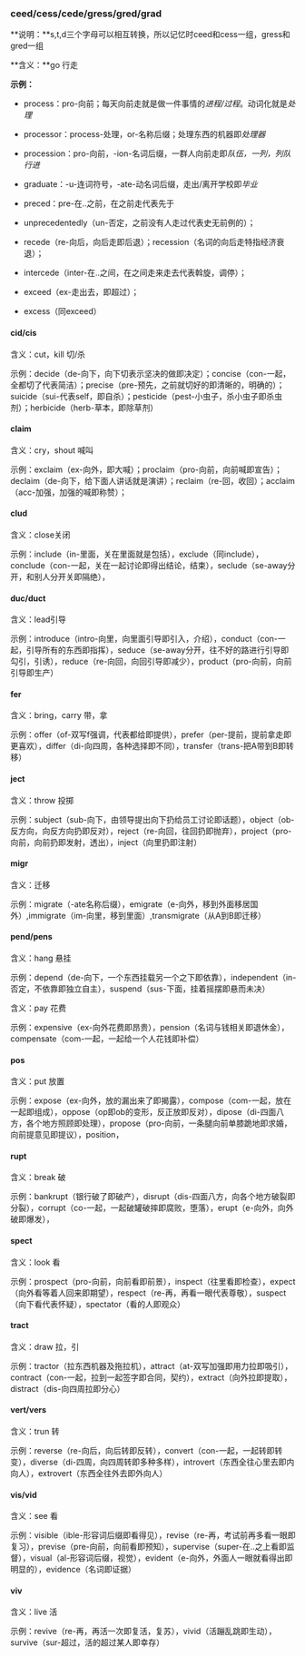 ### ceed/cess/cede/gress/gred/grad

**说明：**s,t,d三个字母可以相互转换，所以记忆时ceed和cess一组，gress和gred一组

**含义：**go 行走

**示例：**

- process：pro-向前；每天向前走就是做一件事情的*进程/过程*。动词化就是*处理*
- processor：process-处理，or-名称后缀；处理东西的机器即*处理器*
- procession：pro-向前，-ion-名词后缀，一群人向前走即*队伍，一列，列队行进*
- graduate：-u-连词符号，-ate-动名词后缀，走出/离开学校即*毕业*

- preced：pre-在..之前，在之前走代表先于
- unprecedentedly（un-否定，之前没有人走过代表史无前例的）；
- recede（re-向后，向后走即后退）；recession（名词的向后走特指经济衰退）；
- intercede（inter-在..之间，在之间走来走去代表斡旋，调停）；
- exceed（ex-走出去，即超过）；
- excess（同exceed）



#### cid/cis

含义：cut，kill 切/杀

示例：decide（de-向下，向下切表示坚决的做即决定）；concise（con-一起，全都切了代表简洁）；precise（pre-预先，之前就切好的即清晰的，明确的）；suicide（sui-代表self，即自杀）；pesticide（pest-小虫子，杀小虫子即杀虫剂）；herbicide（herb-草本，即除草剂）



#### claim

含义：cry，shout 喊叫

示例：exclaim（ex-向外，即大喊）；proclaim（pro-向前，向前喊即宣告）；declaim（de-向下，给下面人讲话就是演讲）；reclaim（re-回，收回）；acclaim（acc-加强，加强的喊即称赞）；



#### clud

含义：close关闭

示例：include（in-里面，关在里面就是包括），exclude（同include），conclude（con-一起，关在一起讨论即得出结论，结束），seclude（se-away分开，和别人分开关即隔绝），



#### duc/duct

含义：lead引导

示例：introduce（intro-向里，向里面引导即引入，介绍），conduct（con-一起，引导所有的东西即指挥），seduce（se-away分开，往不好的路进行引导即勾引，引诱），reduce（re-向回，向回引导即减少），product（pro-向前，向前引导即生产）



#### fer

含义：bring，carry 带，拿

示例：offer（of-双写f强调，代表都给即提供），prefer（per-提前，提前拿走即更喜欢），differ（di-向四周，各种选择即不同），transfer（trans-把A带到B即转移）



#### ject

含义：throw 投掷

示例：subject（sub-向下，由领导提出向下扔给员工讨论即话题），object（ob-反方向，向反方向扔即反对），reject（re-向回，往回扔即抛弃），project（pro-向前，向前扔即发射，透出），inject（向里扔即注射）



#### migr

含义：迁移

示例：migrate（-ate名称后缀），emigrate（e-向外，移到外面移居国外）,immigrate（im-向里，移到里面）,transmigrate（从A到B即迁移）



#### pend/pens

含义：hang 悬挂

示例：depend（de-向下，一个东西挂载另一个之下即依靠），independent（in-否定，不依靠即独立自主），suspend（sus-下面，挂着摇摆即悬而未决）

含义：pay 花费

示例：expensive（ex-向外花费即昂贵），pension（名词与钱相关即退休金），compensate（com-一起，一起给一个人花钱即补偿）



#### pos

含义：put 放置

示例：expose（ex-向外，放的漏出来了即揭露），compose（com-一起，放在一起即组成），oppose（op即ob的变形，反正放即反对），dipose（di-四面八方，各个地方照顾即处理），propose（pro-向前，一条腿向前单膝跪地即求婚，向前提意见即提议），position，



#### rupt

含义：break 破

示例：bankrupt（银行破了即破产），disrupt（dis-四面八方，向各个地方破裂即分裂），corrupt（co-一起，一起破罐破摔即腐败，堕落），erupt（e-向外，向外破即爆发），



#### spect

含义：look 看

示例：prospect（pro-向前，向前看即前景），inspect（往里看即检查），expect（向外看等着人回来即期望），respect（re-再，再看一眼代表尊敬），suspect（向下看代表怀疑），spectator（看的人即观众）



#### tract

含义：draw 拉，引

示例：tractor（拉东西机器及拖拉机），attract（at-双写加强即用力拉即吸引），contract（con-一起，拉到一起签字即合同，契约），extract（向外拉即提取），distract（dis-向四周拉即分心）



#### vert/vers

含义：trun 转

示例：reverse（re-向后，向后转即反转），convert（con-一起，一起转即转变），diverse（di-四周，向四周转即多种多样），introvert（东西全往心里去即内向人），extrovert（东西全往外去即外向人）



#### vis/vid

含义：see 看

示例：visible（ible-形容词后缀即看得见），revise（re-再，考试前再多看一眼即复习），previse（pre-向前，向前看即预知），supervise（super-在..之上看即监督），visual（al-形容词后缀，视觉），evident（e-向外，外面人一眼就看得出即明显的），evidence（名词即证据）



#### viv

含义：live 活

示例：revive（re-再，再活一次即复活，复苏），vivid（活蹦乱跳即生动），survive（sur-超过，活的超过某人即幸存）





















